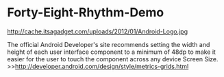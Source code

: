 Forty-Eight-Rhythm-Demo
=======================

http://cache.itsagadget.com/uploads/2012/01/Android-Logo.jpg

The official Android Developer's site recommends setting the width and height of each user interface component to a minimum of 48dp to make it easier for the user to touch the component across any device Screen Size. >>http://developer.android.com/design/style/metrics-grids.html
